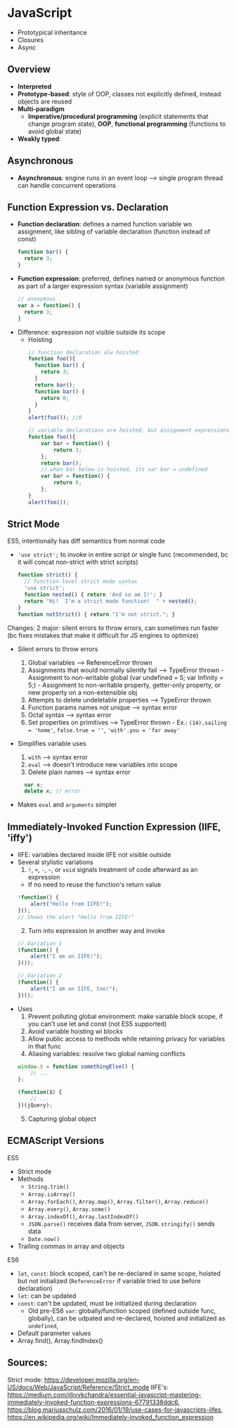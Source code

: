 # JavaScript
- Prototypical inheritance
- Closures
- Async

## Overview
- **Interpreted**
- **Prototype-based**: style of OOP, classes not explicitly defined, instead objects are reused
- **Multi-paradigm**
  - **Imperative/procedural programming** (explicit statements that change program state), **OOP**, **functional programming** (functions to avoid global state)
- **Weakly typed**:

## Asynchronous
- **Asynchronous**: engine runs in an event loop --> single program thread can handle concurrent operations

## Function Expression vs. Declaration
- **Function declaration**: defines a named function variable wo assignment, like sibling of variable declaration (function instead of const)
  ```js
  function bar() {
    return 3;
  }
  ```
- **Function expression**: preferred, defines named or anonymous function as part of a larger expression syntax (variable assignment)
  ```js
  // anonymous
  var a = function() {
    return 3;
  }
  ```
- Difference: expression not visible outside its scope
  - Hoisting
    ```js
    // function declaration alw hoisted
    function foo(){
      function bar() {
        return 3;
      }
      return bar();
      function bar() {
        return 8;
      }
    }
    alert(foo()); //8
    ```
    ```js
    // variable declarations are hoisted, but assignment expressions don't
    function foo(){
        var bar = function() {
            return 3;
        };
        return bar();
        // when bar below is hoisted, its var bar = undefined
        var bar = function() {
            return 8;
        };
    }
    alert(foo());
    ```


## Strict Mode
ES5, intentionally has diff semantics from normal code
- ```'use strict';``` to invoke in entire script or single func (recommended, bc it will concat non-strict with strict scripts)
  ```js
  function strict() {
    // function-level strict mode syntax
    'use strict';
    function nested() { return 'And so am I!'; }
    return "Hi!  I'm a strict mode function!  " + nested();
  }
  function notStrict() { return "I'm not strict."; }
  ```

Changes:
2 major: silent errors to throw errors, can sometimes run faster (bc fixes mistakes that make it difficult for JS engines to optimize)

- Silent errors to throw errors
    1. Global variables --> ReferenceError thrown
    2. Assignments that would normally silently fail --> TypeError thrown
      - Assignment to non-writable global (var undefined = 5; var Infinity = 5;)
      - Assignment to non-writable property, getter-only property, or new property on a non-extensible obj
    3. Attempts to delete undeletable properties --> TypeError thrown
    4. Function params names not unique --> syntax error
    5. Octal syntax --> syntax error
    6. Set properties on primitives --> TypeError thrown
      - Ex.: ```(14).sailing = 'home'```, ```false.true = ''```, ```'with'.you = 'far away'```

- Simplifies variable uses
  1. ```with``` --> syntax error
  2. ```eval``` --> doesn't introduce new variables into scope
  3. Delete plain names --> syntax error
    ```js
      var x;
      delete x; // error
    ```

- Makes ```eval``` and ```arguments``` simpler

## Immediately-Invoked Function Expression (IIFE, 'iffy')
- IIFE: variables declared inside IIFE not visible outside
- Several stylistic variations
  1. ```!```, ```+```, ```-```, ```~```, or ```void``` signals treatment of code afterward as an expression
    - If no need to reuse the function's return value
    ```js
    !function() {
        alert("Hello from IIFE!");
    }();
    // Shows the alert "Hello from IIFE!"
    ```
  2. Turn into expression in another way and invoke
    ```js
    // Variation 1
    (function() {
        alert("I am an IIFE!");
    }());

    // Variation 2
    (function() {
        alert("I am an IIFE, too!");
    })();
    ```
- Uses
  1. Prevent polluting global environment: make variable block scope, if you can't use let and const (not ES5 supported)
  2. Avoid variable hoisting wi blocks
  3. Allow public access to methods while retaining privacy for variables in that func
  4. Aliasing variables: resolve two global naming conflicts
    ```js
    window.$ = function somethingElse() {
        // ...
    };

    (function($) {
        // ...
    })(jQuery);
    ```
  5. Capturing global object

## ECMAScript Versions
ES5
- Strict mode
- Methods
  - ```String.trim()```
  - ```Array.isArray()```
  - ```Array.forEach()```, ```Array.map()```, ```Array.filter()```, ```Array.reduce()```
  - ```Array.every()```, ```Array.some()```
  - ```Array.indexOf()```, ```Array.lastIndexOf()```
  - ```JSON.parse()``` receives data from server, ```JSON.stringify()``` sends data
  - ```Date.now()```
- Trailing commas in array and objects

ES6
- ```let```, ```const```: block scoped, can't be re-declared in same scope, hoisted but not initialized (```ReferenceError``` if variable tried to use before declaration)
- ```let```: can be updated
- ```const```: can't be updated, must be initialized during declaration
  - Old pre-ES6 ```var```: globally/function scoped (defined outside func, globally), can be udpated and re-declared, hoisted and initialized as ```undefined```,
- Default parameter values
- Array.find(), Array.findIndex()

## Sources:
Strict mode: https://developer.mozilla.org/en-US/docs/Web/JavaScript/Reference/Strict_mode
IIFE's: https://medium.com/@vvkchandra/essential-javascript-mastering-immediately-invoked-function-expressions-67791338ddc6, https://blog.mariusschulz.com/2016/01/19/use-cases-for-javascripts-iifes, https://en.wikipedia.org/wiki/Immediately-invoked_function_expression
